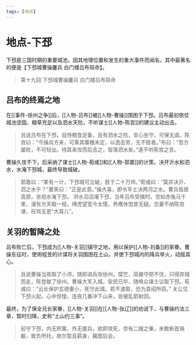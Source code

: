 ```yaml
---
tags: [地点]
---
```

# 地点-下邳

下邳是三国时期的重要城池，因其地理位置和发生的重大事件而闻名，其中最著名的便是【下邳城曹操鏖兵 白门楼吕布殒命】。

> 第十九回 下邳城曹操鏖兵 白门楼吕布殒命

## 吕布的终焉之地

在[[事件-徐州之争]]后，[[人物-吕布]]被[[人物-曹操]]围困于下邳。吕布最初依仗城池坚固、粮草充足以及泗水天险，不听谋士[[人物-陈宫]]的建议主动出击。

> 且说吕布在下邳，自恃粮食足备，且有泗水之险，安心坐守，可保无虞。陈宫曰：“今操兵方来，可乘其寨栅未定，以逸击劳，无不胜者。”布曰：“吾方屡败，不可轻出。待其来攻而后击之，皆落泗水矣。”遂不听陈宫之言。

曹操久攻不下，后采纳了谋士[[人物-荀彧]]和[[人物-郭嘉]]的计策，决开沂水和泗水，水淹下邳城，最终导致城破。

> 郭嘉曰：“某有一计，下邳城可立破，胜于二十万师。”荀彧曰：“莫非决沂、泗之水乎？”嘉笑曰：“正是此意。”操大喜，即令军士决两河之水。曹兵皆居高原，坐视水淹下邳。
> 洪水滔滔淹下邳，当年吕布受擒时。空如赤兔马千里，漫有方天戟一枝。缚虎望宽今太懦，养鹰休饱昔无疑。恋妻不纳陈宫谏，枉骂无恩“大耳儿”。

## 关羽的暂降之处

吕布败亡后，下邳成为[[人物-关羽]]镇守之地，用以保护[[人物-刘备]]的家眷。曹操东征时，使用程昱的计谋将关羽围困在土山，并使下邳城内的降兵举火，动摇其心。

> 且说曹操当夜取了小沛，随即进兵攻徐州。糜竺、简雍守把不住，只得弃城而走，陈登献了徐州。曹操大军入城，安民已毕，随唤众谋士议取下邳。荀彧曰：“云长保护玄德妻小，死守此城。若不速取，恐为袁绍所窃。”
> 关公见下邳火起，心中惊惶，连夜几番冲下山来，皆被乱箭射回。

最终，为了保全兄长家眷，[[人物-关羽]]在[[人物-张辽]]的劝说下，与曹操约法三章，暂时归降，史称“土山约三事”。

> 前守下邳，内无积粟，外无援兵，欲即效死，奈有二嫂之重，未敢断首捐躯，致负所托，故尔暂且羁身，冀图后会。
